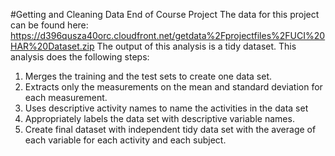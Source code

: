 #Getting and Cleaning Data End of Course Project
The data for this project can be found here:
https://d396qusza40orc.cloudfront.net/getdata%2Fprojectfiles%2FUCI%20HAR%20Dataset.zip 
The output of this analysis is a tidy dataset.
This analysis does the following steps:
1. Merges the training and the test sets to create one data set.
2. Extracts only the measurements on the mean and standard deviation for each measurement. 
3. Uses descriptive activity names to name the activities in the data set
4. Appropriately labels the data set with descriptive variable names. 
5. Create final dataset with independent tidy data set with the average of each variable for each activity and each subject.